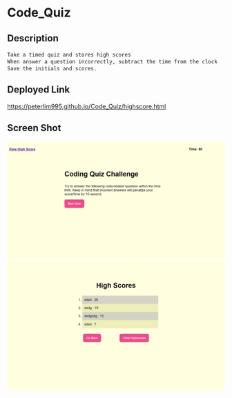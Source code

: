# Code_Quiz

## Description

```
Take a timed quiz and stores high scores
When answer a question incorrectly, subtract the time from the clock
Save the initials and scores.
```

## Deployed Link

https://peterlim995.github.io/Code_Quiz/highscore.html



## Screen Shot

![](./assets/images/begin.png)
![](./assets/images/highscore.png)

